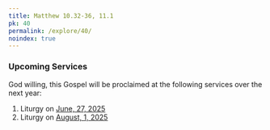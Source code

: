```yaml
---
title: Matthew 10.32-36, 11.1
pk: 40
permalink: /explore/40/
noindex: true
---
```


### Upcoming Services

God willing, this Gospel will be proclaimed at the following services over the next year:


1. Liturgy on [June, 27, 2025](https://orthocal.info/readings/gregorian/2025/06/27/)
1. Liturgy on [August,  1, 2025](https://orthocal.info/readings/gregorian/2025/08/01/)
